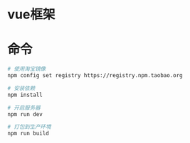 # vue框架

# 命令

``` bash
# 使用淘宝镜像
npm config set registry https://registry.npm.taobao.org  

# 安装依赖
npm install

# 开启服务器
npm run dev

# 打包到生产环境
npm run build

```
